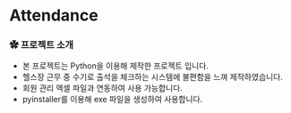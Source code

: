 # Attendance
### ✿ 프로젝트 소개

- 본 프로젝트는 Python을 이용해 제작한 프로젝트 입니다.
- 헬스장 근무 중 수기로 출석을 체크하는 시스템에 불편함을 느껴 제작하였습니다.
- 회원 관리 엑셀 파일과 연동하여 사용 가능합니다.
- pyinstaller를 이용해 exe 파일을 생성하여 사용합니다.
